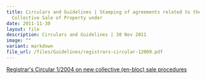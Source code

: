 ```yaml
---
title: Circulars and Guidelines | Stamping of agreements related to the
  Collective Sale of Property under
date: 2011-11-30
layout: file
description: Circulars and Guidelines | 30 Nov 2011
image: ""
variant: markdown
file_url: /files/Guidelines/registrars-circular-12009.pdf
---
```

[Registrar's Circular 1/2004 on new collective (en-bloc) sale procedures](https://www.stratatb.gov.sg//resources/registrars-circular.html)